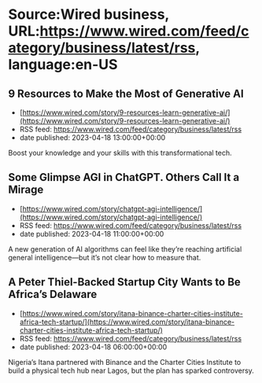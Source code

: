 # Source:Wired business, URL:https://www.wired.com/feed/category/business/latest/rss, language:en-US

## 9 Resources to Make the Most of Generative AI
 - [https://www.wired.com/story/9-resources-learn-generative-ai/](https://www.wired.com/story/9-resources-learn-generative-ai/)
 - RSS feed: https://www.wired.com/feed/category/business/latest/rss
 - date published: 2023-04-18 13:00:00+00:00

Boost your knowledge and your skills with this transformational tech.

## Some Glimpse AGI in ChatGPT. Others Call It a Mirage
 - [https://www.wired.com/story/chatgpt-agi-intelligence/](https://www.wired.com/story/chatgpt-agi-intelligence/)
 - RSS feed: https://www.wired.com/feed/category/business/latest/rss
 - date published: 2023-04-18 11:00:00+00:00

A new generation of AI algorithms can feel like they’re reaching artificial general intelligence—but it’s not clear how to measure that.

## A Peter Thiel-Backed Startup City Wants to Be Africa’s Delaware
 - [https://www.wired.com/story/itana-binance-charter-cities-institute-africa-tech-startup/](https://www.wired.com/story/itana-binance-charter-cities-institute-africa-tech-startup/)
 - RSS feed: https://www.wired.com/feed/category/business/latest/rss
 - date published: 2023-04-18 06:00:00+00:00

Nigeria’s Itana partnered with Binance and the Charter Cities Institute to build a physical tech hub near Lagos, but the plan has sparked controversy.

